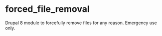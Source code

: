 # forced_file_removal
Drupal 8 module to forcefully remove files for any reason. Emergency use only.
